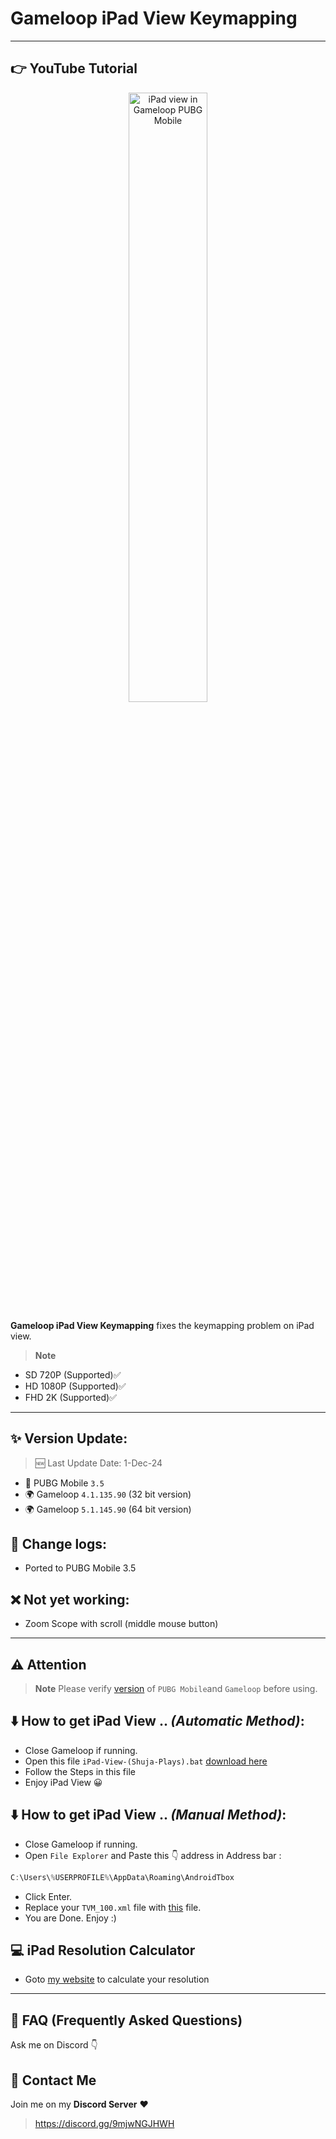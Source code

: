 # Gameloop iPad View Keymapping

---
## 👉 YouTube Tutorial
<a href="https://www.youtube.com/watch?v=2CHkmXX25Vk" title="iPad view in Pubg Mobile without any file">
  <p align="center">
    <img width="50%" src="https://i3.ytimg.com/vi/2CHkmXX25Vk/maxresdefault.jpg" alt="iPad view in Gameloop PUBG Mobile"/>
  </p>
</a>

**Gameloop iPad View Keymapping** fixes the keymapping problem on iPad view. 
> **Note**
- SD 720P (Supported)✅
- HD 1080P (Supported)✅
- FHD 2K (Supported)✅
---

## ✨ Version Update:

> 🆕 Last Update Date: 1-Dec-24
- 🔫 PUBG Mobile `3.5`
- 🌍 Gameloop `4.1.135.90` (32 bit version)
- 🌍 Gameloop `5.1.145.90` (64 bit version)

## 📜 Change logs:
- Ported to PUBG Mobile 3.5

## ❌ Not yet working:
- Zoom Scope with scroll (middle mouse button)
---

## ⚠️ Attention
> **Note**
> Please verify [version](https://github.com/cool-dev-code/Gameloop-iPad-view-Keymapping/blob/main/Readme.md#-version-update) of `PUBG Mobile`and `Gameloop` before using.

## ⬇️ How to get iPad View .. *(Automatic Method)*:
- Close Gameloop if running.
- Open this file `iPad-View-(Shuja-Plays).bat` [download here](https://raw.githubusercontent.com/cool-dev-code/Gameloop-iPad-view-Keymapping/refs/heads/main/IPad-View-(Shuja-Plays).bat)
- Follow the Steps in this file
- Enjoy iPad View 😀

## ⬇️ How to get iPad View .. *(Manual Method)*:
- Close Gameloop if running.
- Open `File Explorer` and Paste this 👇 address in Address bar : 
```js
C:\Users\%USERPROFILE%\AppData\Roaming\AndroidTbox
```
- Click Enter.
- Replace your `TVM_100.xml` file with [this](https://github.com/cool-dev-code/Gameloop-iPad-view-Keymapping/releases) file.
- You are Done. Enjoy :)

## 💻 iPad Resolution Calculator
- Goto [my website](https://cool-dev-code.github.io/ipad-view-calculator/) to calculate your resolution

---
## 🤔 FAQ (Frequently Asked Questions)
Ask me on Discord 👇

## 💬 Contact Me
Join me on my **Discord Server** ❤️
> https://discord.gg/9mjwNGJHWH
